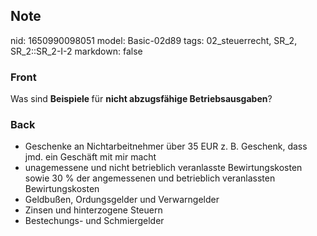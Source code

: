 ## Note
nid: 1650990098051
model: Basic-02d89
tags: 02_steuerrecht, SR_2, SR_2::SR_2-I-2
markdown: false

### Front
Was sind <b>Beispiele </b>für <b style="">nicht abzugsfähige Betriebsausgaben</b>?

### Back
<ul><li>Geschenke an Nichtarbeitnehmer über 35 EUR z. B. Geschenk, dass jmd. ein Geschäft mit mir macht</li><li>unagemessene und nicht betrieblich veranlasste Bewirtungskosten sowie 30 % der angemessenen und betrieblich veranlassten Bewirtungskosten</li><li>Geldbußen, Ordungsgelder und Verwarngelder</li><li>Zinsen und hinterzogene Steuern</li><li>Bestechungs- und Schmiergelder</li></ul>
